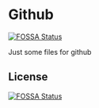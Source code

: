# Github
[![FOSSA Status](https://app.fossa.io/api/projects/git%2Bhttps%3A%2F%2Fgithub.com%2Fopen-source-uc%2Fsincding.svg?type=shield)](https://app.fossa.io/projects/git%2Bhttps%3A%2F%2Fgithub.com%2Fopen-source-uc%2Fsincding?ref=badge_shield)


Just some files for github


## License
[![FOSSA Status](https://app.fossa.io/api/projects/git%2Bhttps%3A%2F%2Fgithub.com%2Fopen-source-uc%2Fsincding.svg?type=large)](https://app.fossa.io/projects/git%2Bhttps%3A%2F%2Fgithub.com%2Fopen-source-uc%2Fsincding?ref=badge_large)